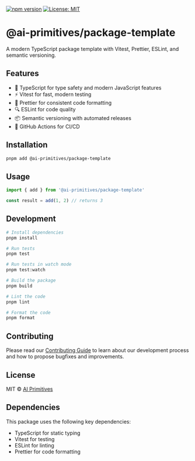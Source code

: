 [![npm version](https://badge.fury.io/js/%40ai-primitives%2Fpackage-template.svg)](https://www.npmjs.com/package/@ai-primitives/package-template)
[![License: MIT](https://img.shields.io/badge/License-MIT-yellow.svg)](https://opensource.org/licenses/MIT)

# @ai-primitives/package-template

A modern TypeScript package template with Vitest, Prettier, ESLint, and semantic versioning.

## Features

- 🚀 TypeScript for type safety and modern JavaScript features
- ⚡️ Vitest for fast, modern testing
- 🎨 Prettier for consistent code formatting
- 🔍 ESLint for code quality
- 📦 Semantic versioning with automated releases
- 🔄 GitHub Actions for CI/CD

## Installation

```bash
pnpm add @ai-primitives/package-template
```

## Usage

```typescript
import { add } from '@ai-primitives/package-template'

const result = add(1, 2) // returns 3
```

## Development

```bash
# Install dependencies
pnpm install

# Run tests
pnpm test

# Run tests in watch mode
pnpm test:watch

# Build the package
pnpm build

# Lint the code
pnpm lint

# Format the code
pnpm format
```

## Contributing

Please read our [Contributing Guide](./CONTRIBUTING.md) to learn about our development process and how to propose bugfixes and improvements.

## License

MIT © [AI Primitives](https://mdx.org.ai)

## Dependencies

This package uses the following key dependencies:
- TypeScript for static typing
- Vitest for testing
- ESLint for linting
- Prettier for code formatting
